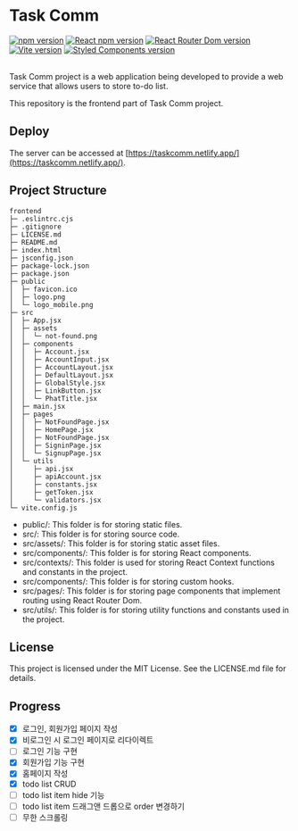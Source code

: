 # Task Comm

<div>
  <a href="https://www.npmjs.com/package/npm"><img alt="npm version" src="https://img.shields.io/badge/npm@latest-v9.6.6-CB3837?style=flat&logo=npm&logoColor=CB3837"></a>
  <a href="https://www.npmjs.com/package/react"><img alt="React npm version" src="https://img.shields.io/badge/React-v18.2.0-61DAFB?style=flat&logo=React&logoColor=61DAFB"></a>
  <a href="https://www.npmjs.com/package/react-router-dom"><img alt="React Router Dom version" src="https://img.shields.io/badge/React Router Dom-v6.11.1-CA4245?style=flat&logo=React Router&logoColor=CA4245"></a>
  <a href="https://www.npmjs.com/package/vite"><img alt="Vite version" src="https://img.shields.io/badge/Vite-v4.3.5-646CFF?style=flat&logo=Vite&logoColor=646CFF"></a>
  <a href="https://www.npmjs.com/package/styled-components"><img alt="Styled Components version" src="https://img.shields.io/badge/Styled Components-v5.3.10-DB7093?style=flat&logo=styled-components&logoColor=DB7093"></a>
</div>

<br />

Task Comm project is a web application being developed to provide a web service that allows users to store to-do list.

This repository is the frontend part of Task Comm project.

## Deploy

The server can be accessed at [https://taskcomm.netlify.app/](https://taskcomm.netlify.app/).

## Project Structure

```
frontend
├─ .eslintrc.cjs
├─ .gitignore
├─ LICENSE.md
├─ README.md
├─ index.html
├─ jsconfig.json
├─ package-lock.json
├─ package.json
├─ public
│  ├─ favicon.ico
│  ├─ logo.png
│  └─ logo_mobile.png
├─ src
│  ├─ App.jsx
│  ├─ assets
│  │  └─ not-found.png
│  ├─ components
│  │  ├─ Account.jsx
│  │  ├─ AccountInput.jsx
│  │  ├─ AccountLayout.jsx
│  │  ├─ DefaultLayout.jsx
│  │  ├─ GlobalStyle.jsx
│  │  ├─ LinkButton.jsx
│  │  └─ PhatTitle.jsx
│  ├─ main.jsx
│  ├─ pages
│  │  ├─ NotFoundPage.jsx
│  │  ├─ HomePage.jsx
│  │  ├─ NotFoundPage.jsx
│  │  ├─ SigninPage.jsx
│  │  └─ SignupPage.jsx
│  └─ utils
│     ├─ api.jsx
│     ├─ apiAccount.jsx
│     ├─ constants.jsx
│     ├─ getToken.jsx
│     └─ validators.jsx
└─ vite.config.js

```

- public/: This folder is for storing static files.
- src/: This folder is for storing source code.
- src/assets/: This folder is for storing static asset files.
- src/components/: This folder is for storing React components.
- src/contexts/: This folder is used for storing React Context functions and constants in the project.
- src/components/: This folder is for storing custom hooks.
- src/pages/: This folder is for storing page components that implement routing using React Router Dom.
- src/utils/: This folder is for storing utility functions and constants used in the project.

## License

This project is licensed under the MIT License. See the LICENSE.md file for details.

## Progress

- [x] 로그인, 회원가입 페이지 작성
- [x] 비로그인 시 로그인 페이지로 리다이렉트
- [ ] 로그인 기능 구현
- [x] 회원가입 기능 구현
- [x] 홈페이지 작성
- [x] todo list CRUD
- [ ] todo list item hide 기능
- [ ] todo list item 드래그앤 드롭으로 order 변경하기
- [ ] 무한 스크롤링
